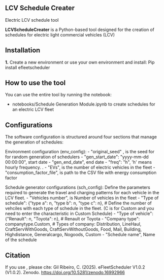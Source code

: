 ## LCV Schedule Creater
Electric LCV schedule tool

**LCVScheduleCreater** is a Python-based tool designed for the creation of schedules for electric light commercial vehicles (LCV)

## Installation
**1.** Create a new environment or use your own environment and install: Pip install efleetscheduler


## How to use the tool
You can use the entire tool by running the notebook:
- notebooks/Schedule Generation Module.ipynb to create schedules for an electric LCV fleet

## Configurations

The software configuration is structured around four sections that manage the generation of schedules:

Environment configuration (env_config):
    - "original_seed" , is the seed for for random generation of schedulers 
    - "gen_start_date": "yyyy-mm-dd 00:00:00",  start date
    - "gen_end_date", end date
    - "freq": "h",  'h' means hourly frequency. .
    - "EVs", is the number of electric vehicles in the fleet
    - "consumption_factor_file", is path to the CSV file with energy consumption factor

 Schedule generator configurations (sch_config): Define the parameters required to generate the travel and charging patterns for each vehicle in the LCV fleet.
    - "Vehicles number", is Number of vehicles in the fleet
    - "Type of schedule": {"type a": n, "type b": n, "type c": n},  # Define the number of vehciles with each type of schedule in the fleet. (C is for Custom and you need to enter the characteristic in Custom Schedule)
    - "Type of vehicle": {"Renault": n, "Toyota": n},  # Renault or Toyota
    - "Company type": companytype.Custom, # Types of company: Distribution, LineHaul, CraftServWithGoods, CraftServWithoutGoods, Food, Mail, Building, Highdistance, Generalcargo, Nogoods, Custom
    - "Schedule name", Name of the schedule


## Citation
If you use , please cite:
Gil Ribeiro, C. (2025). eFleetScheduler V1.0.2 (V1.0.2). Zenodo. https://doi.org/10.5281/zenodo.16992966